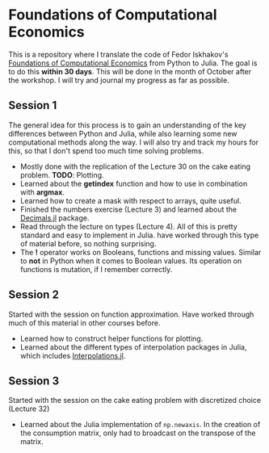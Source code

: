 
# Foundations of Computational Economics

This is a repository where I translate the code of Fedor Iskhakov's [Foundations of Computational Economics](https://fedor.iskh.me/compecon) from Python to Julia. The goal is to do this **within 30 days**. This will be done in the month of October after the workshop. I will try and journal my progress as far as possible. 

## Session 1

The general idea for this process is to gain an understanding of the key differences between Python and Julia, while also learning some new computational methods along the way. I will also try and track my hours for this, so that I don't spend too much time solving problems.  

- Mostly done with the replication of the Lecture 30 on the cake eating problem. **TODO**: Plotting.
- Learned about the **getindex** function and how to use in combination with **argmax**.
- Learned how to create a mask with respect to arrays, quite useful. 
- Finished the numbers exercise (Lecture 3) and learned about the [Decimals.jl](https://github.com/JuliaMath/Decimals.jl) package.
- Read through the lecture on types (Lecture 4). All of this is pretty standard and easy to implement in Julia. have worked through this type of material before, so nothing surprising. 
- The **!** operator works on Booleans, functions and missing values. Similar to **not** in Python when it comes to Boolean values. Its operation on functions is mutation, if I remember correctly. 

## Session 2

Started with the session on function approximation. Have worked through much of this material in other courses before. 

- Learned how to construct helper functions for plotting.
- Learned about the different types of interpolation packages in Julia, which includes [Interpolations.jl](https://github.com/JuliaMath/Interpolations.jl). 

## Session 3

Started with the session on the cake eating problem with discretized choice (Lecture 32)

- Learned about the Julia implementation of `np.newaxis`. In the creation of the consumption matrix, only had to broadcast on the transpose of the matrix. 
